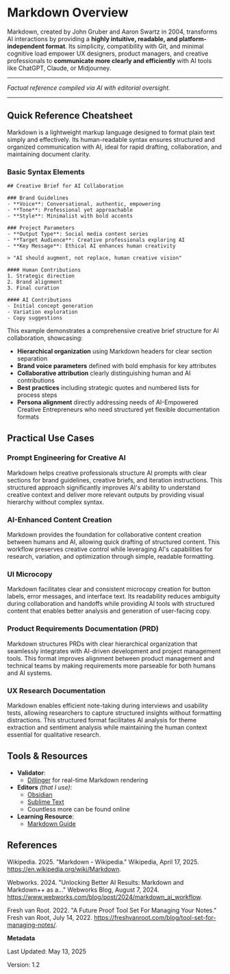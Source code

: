 # Markdown Overview

Markdown, created by John Gruber and Aaron Swartz in 2004, transforms AI interactions by providing a **highly intuitive, readable, and platform-independent format**. Its simplicity, compatibility with Git, and minimal cognitive load empower UX designers, product managers, and creative professionals to **communicate more clearly and efficiently** with AI tools like ChatGPT, Claude, or Midjourney.

---

*Factual reference compiled via AI with editorial oversight.*

---

## Quick Reference Cheatsheet

Markdown is a lightweight markup language designed to format plain text simply and effectively. Its human-readable syntax ensures structured and organized communication with AI, ideal for rapid drafting, collaboration, and maintaining document clarity.

### Basic Syntax Elements

```
## Creative Brief for AI Collaboration

### Brand Guidelines
- **Voice**: Conversational, authentic, empowering
- **Tone**: Professional yet approachable
- **Style**: Minimalist with bold accents

### Project Parameters
- **Output Type**: Social media content series
- **Target Audience**: Creative professionals exploring AI
- **Key Message**: Ethical AI enhances human creativity

> "AI should augment, not replace, human creative vision"

#### Human Contributions
1. Strategic direction
2. Brand alignment
3. Final curation

#### AI Contributions
- Initial concept generation
- Variation exploration
- Copy suggestions
```

This example demonstrates a comprehensive creative brief structure for AI collaboration, showcasing:

- **Hierarchical organization** using Markdown headers for clear section separation
- **Brand voice parameters** defined with bold emphasis for key attributes
- **Collaborative attribution** clearly distinguishing human and AI contributions
- **Best practices** including strategic quotes and numbered lists for process steps
- **Persona alignment** directly addressing needs of AI-Empowered Creative Entrepreneurs who need structured yet flexible documentation formats

## Practical Use Cases

### Prompt Engineering for Creative AI

Markdown helps creative professionals structure AI prompts with clear sections for brand guidelines, creative briefs, and iteration instructions. This structured approach significantly improves AI's ability to understand creative context and deliver more relevant outputs by providing visual hierarchy without complex syntax.

### AI-Enhanced Content Creation

Markdown provides the foundation for collaborative content creation between humans and AI, allowing quick drafting of structured content. This workflow preserves creative control while leveraging AI's capabilities for research, variation, and optimization through simple, readable formatting.

### UI Microcopy

Markdown facilitates clear and consistent microcopy creation for button labels, error messages, and interface text. Its readability reduces ambiguity during collaboration and handoffs while providing AI tools with structured content that enables better analysis and generation of user-facing copy.

### Product Requirements Documentation (PRD)

Markdown structures PRDs with clear hierarchical organization that seamlessly integrates with AI-driven development and project management tools. This format improves alignment between product management and technical teams by making requirements more parseable for both humans and AI systems.

### UX Research Documentation

Markdown enables efficient note-taking during interviews and usability tests, allowing researchers to capture structured insights without formatting distractions. This structured format facilitates AI analysis for theme extraction and sentiment analysis while maintaining the human context essential for qualitative research.

## Tools & Resources

- **Validator**:
  - [Dillinger](https://dillinger.io/) for real-time Markdown rendering
- **Editors** *(that I use)*: 
  - [Obsidian](https://obsidian.md/)
  - [Sublime Text](https://www.sublimetext.com/)
  - Countless more can be found online
- **Learning Resource**:
  - [Markdown Guide](https://www.markdownguide.org/)

## References

Wikipedia. 2025. "Markdown - Wikipedia." Wikipedia, April 17, 2025. <https://en.wikipedia.org/wiki/Markdown>.

Webworks. 2024. "Unlocking Better AI Results: Markdown and Markdown++ as a..." Webworks Blog, August 7, 2024. <https://www.webworks.com/blog/post/2024/markdown_ai_workflow>.

Fresh van Root. 2022. "A Future Proof Tool Set For Managing Your Notes." Fresh van Root, July 14, 2022. <https://freshvanroot.com/blog/tool-set-for-managing-notes/>.



**Metadata**

Last Updated: May 13, 2025

Version: 1.2